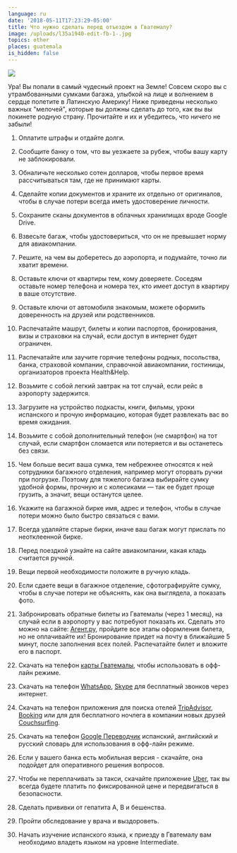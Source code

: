 ```yaml
---
language: ru
date: '2018-05-11T17:23:29-05:00'
title: Что нужно сделать перед отъездом в Гватемалу?
image: /uploads/l35a1940-edit-fb-1-.jpg
topics: other
places: guatemala
is_hidden: false
---
```

![](/uploads/l35a1940-edit-fb-1-.jpg)

Ура! Вы попали в самый чудесный проект на Земле! Совсем скоро вы с утрамбованными сумками багажа, улыбкой на лице и волнением в сердце полетите в Латинскую Америку! Ниже приведены несколько важных "мелочей", которые вы должны сделать до того, как вы вы покинете родную страну. Прочитайте и их и убедитесь, что ничего не забыли!

1. Оплатите штрафы и отдайте долги.

2. Сообщите банку о том, что вы уезжаете за рубеж, чтобы вашу карту не заблокировали.

3. Обналичьте несколько сотен долларов, чтобы первое время рассчитываться там, где не принимают карты.

4. Сделайте копии документов и храните их отдельно от оригиналов, чтобы в случае потери всегда иметь удостоверение личности.

5. Сохраните сканы документов в облачных хранилищах вроде Google Drive.

6. Взвесьте багаж, чтобы удостовериться, что он не превышает норму для авиакомпании.

7. Решите, на чем вы доберетесь до аэропорта, и подумайте, точно ли хватит времени.

8. Оставьте ключи от квартиры тем, кому доверяете. Соседям оставьте номер телефона и номера тех, кто имеет доступ в квартиру в ваше отсутствие.

9. Оставьте ключи от автомобиля знакомым, можете оформить доверенность на друзей или родственников.

10. Распечатайте машрут, билеты и копии паспортов, бронирования, визы и страховки на случай, если доступ в интернет будет ограничен.

11. Распечатайте или заучите горячие телефоны родных, посольства, банка, страховой компании, справочной авиакомпании, гостиницы, организаторов проекта Health&Help.

12. Возьмите с собой легкий завтрак на тот случай, если рейс в аэропорту задержится.

13. Загрузите на устройство подкасты, книги, фильмы, уроки испанского и прочую информацию, которая будет развлекать вас во время ожидания.

14. Возьмите с собой дополнительный телефон (не смартфон) на тот случай, если смартфон сломается или потеряется и вы останетесь без связи.

15. Чем больше весит ваша сумка, тем небрежнее относятся к ней сотрудники багажного отделения, например могут оторвать ручки при погрузке. Поэтому для тяжелого багажа выбирайте сумку удобной формы, прочную и с колесиками — так ее будет проще грузить, а значит, вещи останутся целее. 

16. Укажите на багажной бирке имя, адрес и телефон, чтобы в случае потери можно было быстро связаться с вами. 

17. Всегда удаляйте старые бирки, иначе ваш багаж могут прислать по неотклеенной бирке. 

18. Перед поездкой узнайте на сайте авиакомпании, какая кладь считается ручной. 

19. Вещи первой необходимости положите в ручную кладь.

20. Если сдаете вещи в багажное отделение, сфотографируйте сумку, чтобы в случае потери не объяснять, как она выглядела, а показать фото.

21. Забронировать обратные билеты из Гватемалы (через 1 месяц), на случай если в аэропорту у вас потребуют показать их. Сделать это можно на сайте: [Агент.ру](https://www.agent.ru/), пройдите все этапы оформления билета, но не оплачивайте их! Бронирование придет на почту в ближайшие 5 минут, после заполнения всех полей. Распечатайте билет и вложите его в паспорт.

22. Скачать на телефон [карты Гватемалы](https://maps.me/), чтобы использовать в офф-лайн режиме. 

23. Скачать на телефон [WhatsApp](https://www.whatsapp.com/download/), [Skype](https://www.skype.com/ru/get-skype/) для бесплатный звонков через интернет.

24. Скачать на телефон приложения для поиска отелей [TripAdvisor](https://www.tripadvisor.ru/), [Booking](https://www.booking.com/) или для для бесплатного ночлега в компании новых друзей [Couchsurfing](https://www.couchsurfing.com/).

25. Скачать на телефон [Google Переводчик](https://translate.google.com/) испанский, английский и русский словарь для использования в офф-лайн режиме. 

26. Если у вашего банка есть мобильная версия - скачайте, она подойдет для оперативного решения вопросов.

27. Чтобы не переплачивать за такси, скачайте приложение [Uber](https://www.uber.com/ru/ride/), так вы всегда будете платить по фиксированной цене и передвигаться в безопасности. 

28. Сделать прививки от гепатита A, B и бешенства. 

29. Пройти обследование у врача и выздороветь.

30. Начать изучение испанского языка, к приезду в Гватемалу вам необходимо владеть языком на уровне Intermediate.
